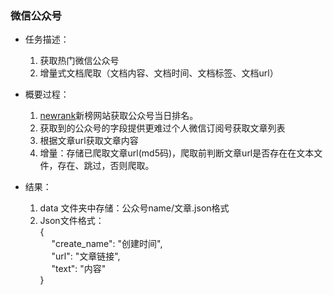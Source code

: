 ### 微信公众号

+ 任务描述：
    1. 获取热门微信公众号
    2. 增量式文档爬取（文档内容、文档时间、文档标签、文档url）

+ 概要过程：
    1. [newrank](https://www.newrank.cn/public/info/list.html?period=day&type=data)新榜网站获取公众号当日排名。
    2. 获取到的公众号的字段提供更难过个人微信订阅号获取文章列表
    3. 根据文章url获取文章内容
    4. 增量：存储已爬取文章url(md5码)，爬取前判断文章url是否存在在文本文件，存在、跳过，否则爬取。

+ 结果：
    1. data 文件夹中存储：公众号name/文章.json格式
    2. Json文件格式：  
    {  
        &emsp; "create_name": "创建时间",  
        &emsp; "url": "文章链接",  
        &emsp; "text": "内容"  
    }